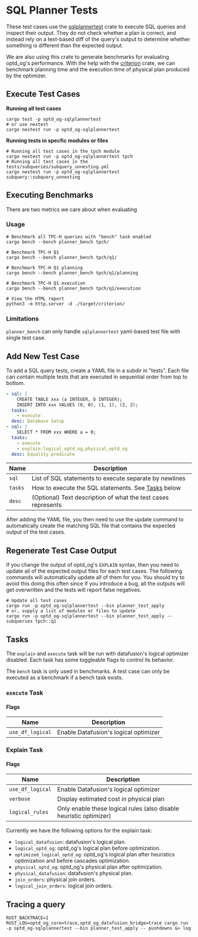 # SQL Planner Tests

These test cases use the [sqlplannertest](https://crates.io/crates/sqlplannertest) crate to execute SQL queries and inspect their output.
They do not check whether a plan is correct, and instead rely on a text-based diff of the query's output to determine whether something is different than the expected output.

We are also using this crate to generate benchmarks for evaluating optd_og's performance. With the help with the [criterion](https://crates.io/crates/criterion) crate, we can benchmark planning time and the execution time of physical plan produced by the optimizer.

## Execute Test Cases

**Running all test cases**

```shell
cargo test -p optd_og-sqlplannertest
# or use nextest
cargo nextest run -p optd_og-sqlplannertest
```

**Running tests in specfic modules or files**

```shell
# Running all test cases in the tpch module
cargo nextest run -p optd_og-sqlplannertest tpch
# Running all test cases in the tests/subqueries/subquery_unnesting.yml
cargo nextest run -p optd_og-sqlplannertest subquery::subquery_unnesting
```

## Executing Benchmarks

There are two metrics we care about when evaluating 

### Usage

```shell
# Benchmark all TPC-H queries with "bench" task enabled
cargo bench --bench planner_bench tpch/

# Benchmark TPC-H Q1
cargo bench --bench planner_bench tpch/q1/

# Benchmark TPC-H Q1 planning
cargo bench --bench planner_bench tpch/q1/planning

# Benchmark TPC-H Q1 execution
cargo bench --bench planner_bench tpch/q1/execution

# View the HTML report
python3 -m http.server -d ./target/criterion/
```

### Limitations

`planner_bench` can only handle `sqlplannertest` yaml-based test file with single test case.


## Add New Test Case

To add a SQL query tests, create a YAML file in a subdir in "tests".
Each file can contain multiple tests that are executed in sequential order from top to bottom.

```yaml
- sql: |
    CREATE TABLE xxx (a INTEGER, b INTEGER);
    INSERT INTO xxx VALUES (0, 0), (1, 1), (2, 2);
  tasks:
    - execute
  desc: Database Setup
- sql: |
    SELECT * FROM xxx WHERE a = 0;
  tasks:
    - execute
    - explain:logical_optd_og,physical_optd_og
  desc: Equality predicate
```
| Name    | Description                                                   |
| ------- | ------------------------------------------------------------- |
| `sql`   | List of SQL statements to execute separate by newlines        |
| `tasks` | How to execute the SQL statements. See [Tasks](#tasks) below  |
| `desc`  | (Optional) Text description of what the test cases represents |

After adding the YAML file, you then need to use the update command to automatically create the matching SQL file that contains the expected output of the test cases.

## Regenerate Test Case Output

If you change the output of optd_og's `EXPLAIN` syntax, then you need to update all of the expected output files for each test cases.
The following commands will automatically update all of them for you. You should try to avoid this doing this often since if you introduce a bug, all the outputs will get overwritten and the tests will report false negatives.

```shell
# Update all test cases
cargo run -p optd_og-sqlplannertest --bin planner_test_apply
# or, supply a list of modules or files to update
cargo run -p optd_og-sqlplannertest --bin planner_test_apply -- subqueries tpch::q1
```

## Tasks

The `explain` and `execute` task will be run with datafusion's logical optimizer disabled. Each task has some toggleable flags to control its behavior.

The `bench` task is only used in benchmarks. A test case can only be executed as a benchmark if a bench task exists.

### `execute` Task

#### Flags

| Name             | Description                           |
| ---------------- | ------------------------------------- |
| `use_df_logical` | Enable Datafusion's logical optimizer |

### Explain Task

#### Flags

| Name             | Description                                                        |
| ---------------- | ------------------------------------------------------------------ |
| `use_df_logical` | Enable Datafusion's logical optimizer                              |
| `verbose`        | Display estimated cost in physical plan                            |
| `logical_rules`  | Only enable these logical rules (also disable heuristic optimizer) |

Currently we have the following options for the explain task:

- `logical_datafusion`: datafusion's logical plan.
- `logical_optd_og`: optd_og's logical plan before optimization.
- `optimized_logical_optd_og`: optd_og's logical plan after heuristics optimization and before cascades optimization.
- `physical_optd_og`: optd_og's physical plan after optimization.
- `physical_datafusion`: datafusion's physical plan.
- `join_orders`: physical join orders.
- `logical_join_orders`: logical join orders.

## Tracing a query

```
RUST_BACKTRACE=1 RUST_LOG=optd_og_core=trace,optd_og_datafusion_bridge=trace cargo run -p optd_og-sqlplannertest --bin planner_test_apply -- pushdowns &> log
```
